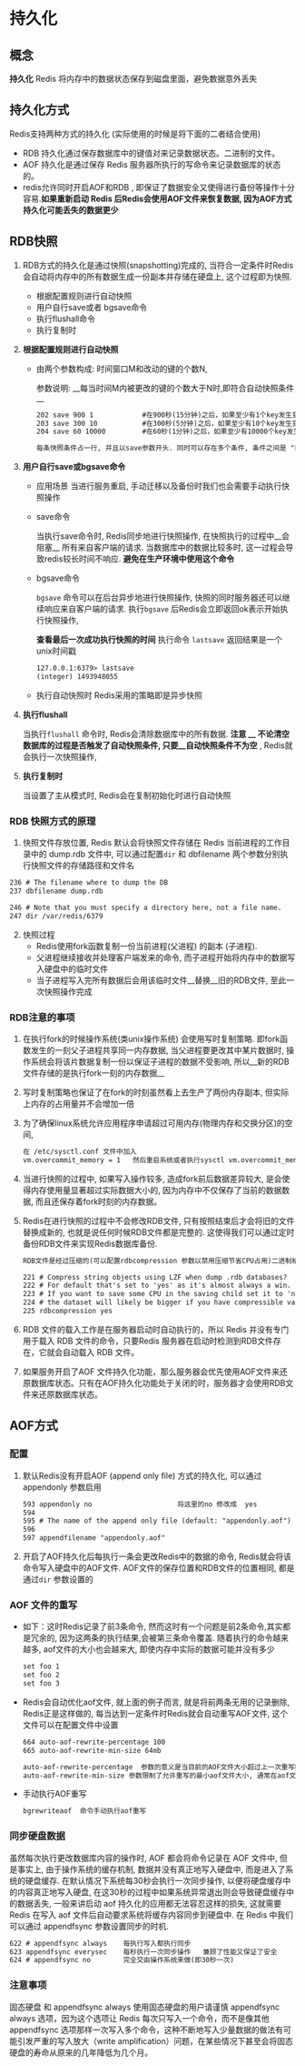 # 持久化

## 概念

__持久化__ Redis 将内存中的数据状态保存到磁盘里面，避免数据意外丢失

## 持久化方式

Redis支持两种方式的持久化 (实际使用的时候是将下面的二者结合使用)

- RDB 持久化通过保存数据库中的键值对来记录数据状态。二进制的文件。
- AOF 持久化是通过保存 Redis 服务器所执行的写命令来记录数据库的状态的。
- redis允许同时开启AOF和RDB , 即保证了数据安全又使得进行备份等操作十分容易.__如果重新启动 Redis 后Redis会使用AOF文件来恢复数据, 因为AOF方式持久化可能丢失的数据更少__ 

## RDB快照

1. RDB方式的持久化是通过快照(snapshotting)完成的, 当符合一定条件时Redis会自动将内存中的所有数据生成一份副本并存储在硬盘上, 这个过程即为快照.

   - 根据配置规则进行自动快照
   - 用户自行save或者 bgsave命令
   - 执行flushall命令
   - 执行复制时

2. __根据配置规则进行自动快照__

   - 由两个参数构成: 时间窗口M和改动的键的个数N,

     参数说明:  __每当时间M内被更改的键的个数大于N时,即符合自动快照条件 __

     ```html
     202 save 900 1            #在900秒(15分钟)之后，如果至少有1个key发生变化，则dump内存快照。
     203 save 300 10           #在300秒(5分钟)之后，如果至少有10个key发生变化，则dump内存快照。
     204 save 60 10000         #在60秒(1分钟)之后，如果至少有10000个key发生变化，则dump内存快照。
     
     每条快照条件占一行, 并且以save参数开头. 同时可以存在多个条件, 条件之间是 "或" 的关系.       
     ```

3. __用户自行save或bgsave命令__ 

   * 应用场景  当进行服务重启, 手动迁移以及备份时我们也会需要手动执行快照操作

   - save命令

     当执行save命令时, Redis同步地进行快照操作, 在快照执行的过程中__会阻塞__ 所有来自客户端的请求. 当数据库中的数据比较多时, 这一过程会导致redis较长时间不响应. __避免在生产环境中使用这个命令__ 

   - bgsave命令

     `bgsave` 命令可以在后台异步地进行快照操作, 快照的同时服务器还可以继续响应来自客户端的请求. 执行`bgsave` 后Redis会立即返回ok表示开始执行快照操作, 

     __查看最后一次成功执行快照的时间__  执行命令 `lastsave`  返回结果是一个unix时间戳

     ```html
     127.0.0.1:6379> lastsave
     (integer) 1493948055
     ```

   - 执行自动快照时 Redis采用的策略即是异步快照

4. __执行flushall__

   当执行`flushall` 命令时, Redis会清除数据库中的所有数据. __注意 __ 不论清空数据库的过程是否触发了自动快照条件, 只要__自动快照条件不为空__ , Redis就会执行一次快照操作, 

5. __执行复制时__ 

   当设置了主从模式时, Redis会在复制初始化时进行自动快照

### RDB 快照方式的原理

1.  快照文件存放位置, Redis 默认会将快照文件存储在 Redis 当前进程的工作目录中的 dump.rdb 文件中, 可以通过配置`dir` 和 dbfilename 两个参数分别执行快照文件的存储路径和文件名

   ```html
   236 # The filename where to dump the DB
   237 dbfilename dump.rdb
   
   246 # Note that you must specify a directory here, not a file name.
   247 dir /var/redis/6379
   ```

2. 快照过程
   * Redis使用fork函数复制一份当前进程(父进程) 的副本 (子进程).
   * 父进程继续接收并处理客户端发来的命令, 而子进程开始将内存中的数据写入硬盘中的临时文件
   * 当子进程写入完所有数据后会用该临时文件__替换__旧的RDB文件, 至此一次快照操作完成

### RDB注意的事项

1. 在执行fork的时候操作系统(类unix操作系统) 会使用写时复制策略. 即fork函数发生的一刻父子进程共享同一内存数据, 当父进程要更改其中某片数据时, 操作系统会将该片数据复制一份以保证子进程的数据不受影响, 所以__新的RDB文件存储的是执行fork一刻的内存数据__ 

2. 写时复制策略也保证了在fork的时刻虽然看上去生产了两份内存副本, 但实际上内存的占用量并不会增加一倍

3. 为了确保linux系统允许应用程序申请超过可用内存(物理内存和交换分区)的空间, 

   ```html
   在 /etc/sysctl.conf 文件中加入
   vm.overcommit_memory = 1   然后重启系统或者执行sysctl vm.overcommit_memory = 1
   ```

4. 当进行快照的过程中, 如果写入操作较多, 造成fork前后数据差异较大, 是会使得内存使用量显著超过实际数据大小的, 因为内存中不仅保存了当前的数据数据, 而且还保存着fork时刻的内存数据。

5. Redis在进行快照的过程中不会修改RDB文件, 只有按照结束后才会将旧的文件替换成新的, 也就是说任何时候RDB文件都是完整的. 这使得我们可以通过定时备份RDB文件来实现Redis数据库备份. 

   ```html
   RDB文件是经过压缩的(可以配置rdbcompression 参数以禁用压缩节省CPU占用)二进制格式, 所以占用的空间会小于内存中的数据大小, 更加利于传输
   
   221 # Compress string objects using LZF when dump .rdb databases?
   222 # For default that's set to 'yes' as it's almost always a win.
   223 # If you want to save some CPU in the saving child set it to 'no' but
   224 # the dataset will likely be bigger if you have compressible values or keys.
   225 rdbcompression yes
   ```

6. RDB 文件的载入工作是在服务器启动时自动执行的，所以 Redis 并没有专门用于载入 RDB 文件的命令，只要Redis 服务器在启动时检测到RDB文件存在，它就会自动载入 RDB 文件。

7. 如果服务开启了AOF 文件持久化功能，那么服务器会优先使用AOF文件来还原数据库状态。只有在AOF持久化功能处于关闭的时，服务器才会使用RDB文件来还原数据库状态。

## AOF方式

### 配置

1. 默认Redis没有开启AOF (append only file) 方式的持久化, 可以通过appendonly 参数启用

   ```html
   593 appendonly no                     将这里的no 修改成  yes
   594 
   595 # The name of the append only file (default: "appendonly.aof")
   596 
   597 appendfilename "appendonly.aof"
   ```

2. 开启了AOF持久化后每执行一条会更改Redis中的数据的命令, Redis就会将该命令写入硬盘中的AOF文件. AOF文件的保存位置和RDB文件的位置相同, 都是通过`dir` 参数设置的

### AOF 文件的重写

- 如下：这时Redis记录了前3条命令, 然而这时有一个问题是前2条命令,其实都是冗余的, 因为这两条的执行结果,会被第三条命令覆盖. 随着执行的命令越来越多, aof文件的大小也会越来大, 即使内存中实际的数据可能并没有多少

  ```html
  set foo 1
  set foo 2
  set foo 3
  ```

- Redis会自动优化aof文件, 就上面的例子而言, 就是将前两条无用的记录删除, Redis正是这样做的, 每当达到一定条件时Redis就会自动重写AOF文件, 这个文件可以在配置文件中设置

  ```html
  664 auto-aof-rewrite-percentage 100
  665 auto-aof-rewrite-min-size 64mb
  
  auto-aof-rewrite-percentage  参数的意义是当目前的AOF文件大小超过上一次重写时的AOF文件大小的百分之多少时会再次进行重写, 如果之前没有重写过, 则以启动时的aof文件大小为依据
  auto-aof-rewrite-min-size 参数限制了允许重写的最小aof文件大小, 通常在aof文件很小的情况下即使其中有很多冗余的命令我们也能接受
  ```

- 手动执行AOF重写

  ```html
  bgrewriteaof  命令手动执行aof重写
  ```

### 同步硬盘数据

虽然每次执行更改数据库内容的操作时, AOF 都会将命令记录在 AOF 文件中, 但是事实上, 由于操作系统的缓存机制, 数据并没有真正地写入硬盘中, 而是进入了系统的硬盘缓存.  在默认情况下系统每30秒会执行一次同步操作, 以便将硬盘缓存中的内容真正地写入硬盘, 在这30秒的过程中如果系统异常退出则会导致硬盘缓存中的数据丢失, 一般来讲启动 aof 持久化的应用都无法容忍这样的损失, 这就需要 Redis 在写入 aof 文件后自动要求系统将缓存内容同步到硬盘中. 在 Redis 中我们可以通过 appendfsync 参数设置同步的时机.

```html
622 # appendfsync always    每执行写入都执行同步
623 appendfsync everysec    每秒执行一次同步操作   兼顾了性能又保证了安全
624 # appendfsync no        完全交由操作系统来做(即30秒一次)
```

###  注意事项

固态硬盘 和 appendfsync always 使用固态硬盘的用户请谨慎 appendfsync  always 选项，因为这个选项让 Redis 每次只写入一个命令，而不是像其他 appendfsync 选项那样一次写入多个命令，这种不断地写入少量数据的做法有可能引发严重的写入放大（write amplification）问题，在某些情况下甚至会将固态硬盘的寿命从原来的几年降低为几个月。

